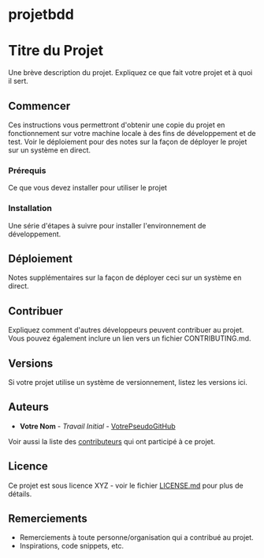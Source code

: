 # projetbdd

# Titre du Projet

Une brève description du projet. Expliquez ce que fait votre projet et à quoi il sert.

## Commencer

Ces instructions vous permettront d'obtenir une copie du projet en fonctionnement sur votre machine locale à des fins de développement et de test. Voir le déploiement pour des notes sur la façon de déployer le projet sur un système en direct.

### Prérequis

Ce que vous devez installer pour utiliser le projet

### Installation

Une série d'étapes à suivre pour installer l'environnement de développement.

## Déploiement

Notes supplémentaires sur la façon de déployer ceci sur un système en direct.

## Contribuer

Expliquez comment d'autres développeurs peuvent contribuer au projet. Vous pouvez également inclure un lien vers un fichier CONTRIBUTING.md.

## Versions

Si votre projet utilise un système de versionnement, listez les versions ici.

## Auteurs

- **Votre Nom** - _Travail Initial_ - [VotrePseudoGitHub](https://github.com/VotrePseudoGitHub)

Voir aussi la liste des [contributeurs](https://github.com/votreprojet/contributeurs) qui ont participé à ce projet.

## Licence

Ce projet est sous licence XYZ - voir le fichier [LICENSE.md](LICENSE.md) pour plus de détails.

## Remerciements

- Remerciements à toute personne/organisation qui a contribué au projet.
- Inspirations, code snippets, etc.
 
